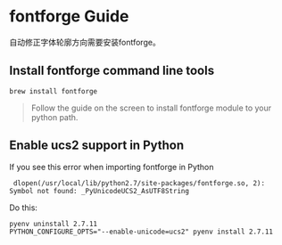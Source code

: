 # fontforge Guide

自动修正字体轮廓方向需要安装fontforge。

## Install fontforge command line tools

`brew install fontforge`

> Follow the guide on the screen to install fontforge module to your python path.

## Enable ucs2 support in Python

If you see this error when importing fontforge in Python

```
 dlopen(/usr/local/lib/python2.7/site-packages/fontforge.so, 2): Symbol not found: _PyUnicodeUCS2_AsUTF8String
```

Do this:

```shell
pyenv uninstall 2.7.11
PYTHON_CONFIGURE_OPTS="--enable-unicode=ucs2" pyenv install 2.7.11
```
